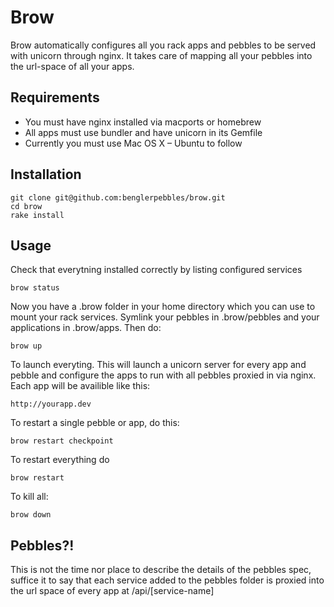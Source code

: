 # Brow

Brow automatically configures all you rack apps and pebbles to be served with unicorn through nginx. It 
takes care of mapping all your pebbles into the url-space of all your apps.

## Requirements

* You must have nginx installed via macports or homebrew
* All apps must use bundler and have unicorn in its Gemfile
* Currently you must use Mac OS X – Ubuntu to follow

## Installation

    git clone git@github.com:benglerpebbles/brow.git
    cd brow
    rake install

## Usage

Check that everytning installed correctly by listing configured services

    brow status

Now you have a .brow folder in your home directory which you can use to mount your rack services. Symlink your
pebbles in .brow/pebbles and your applications in .brow/apps. Then do:

    brow up

To launch everyting. This will launch a unicorn server for every app and pebble and configure the apps to
run with all pebbles proxied in via nginx. Each app will be availible like this:

    http://yourapp.dev

To restart a single pebble or app, do this:

    brow restart checkpoint

To restart everything do

    brow restart

To kill all:

    brow down

## Pebbles?!

This is not the time nor place to describe the details of the pebbles spec, suffice it to say that each service
added to the pebbles folder is proxied into the url space of every app at /api/[service-name]
